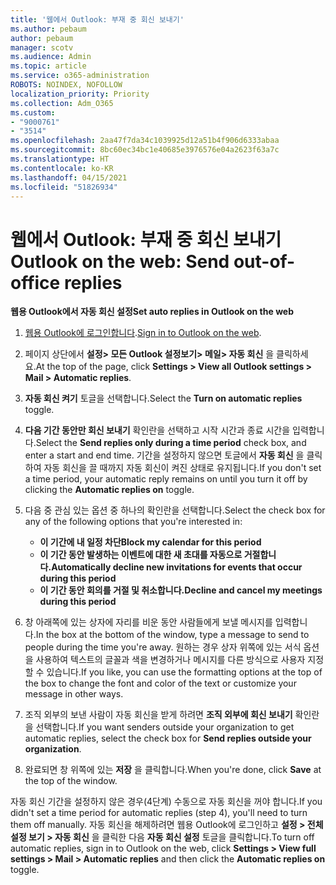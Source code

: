 ```yaml
---
title: '웹에서 Outlook: 부재 중 회신 보내기'
ms.author: pebaum
author: pebaum
manager: scotv
ms.audience: Admin
ms.topic: article
ms.service: o365-administration
ROBOTS: NOINDEX, NOFOLLOW
localization_priority: Priority
ms.collection: Adm_O365
ms.custom:
- "9000761"
- "3514"
ms.openlocfilehash: 2aa47f7da34c1039925d12a51b4f906d6333abaa
ms.sourcegitcommit: 8bc60ec34bc1e40685e3976576e04a2623f63a7c
ms.translationtype: HT
ms.contentlocale: ko-KR
ms.lasthandoff: 04/15/2021
ms.locfileid: "51826934"
---
```

# <a name="outlook-on-the-web-send-out-of-office-replies"></a><span data-ttu-id="a2434-102">웹에서 Outlook: 부재 중 회신 보내기</span><span class="sxs-lookup"><span data-stu-id="a2434-102">Outlook on the web: Send out-of-office replies</span></span>

<span data-ttu-id="a2434-103">**웹용 Outlook에서 자동 회신 설정**</span><span class="sxs-lookup"><span data-stu-id="a2434-103">**Set auto replies in Outlook on the web**</span></span>

1. <span data-ttu-id="a2434-104">[웹용 Outlook에 로그인합니다](https://support.office.com/article/how-to-sign-in-to-outlook-on-the-web-763fab4d-0138-4814-b450-37fc286bcb79).</span><span class="sxs-lookup"><span data-stu-id="a2434-104">[Sign in to Outlook on the web](https://support.office.com/article/how-to-sign-in-to-outlook-on-the-web-763fab4d-0138-4814-b450-37fc286bcb79).</span></span>

2. <span data-ttu-id="a2434-105">페이지 상단에서 **설정> 모든 Outlook 설정보기> 메일> 자동 회신** 을 클릭하세요.</span><span class="sxs-lookup"><span data-stu-id="a2434-105">At the top of the page, click **Settings > View all Outlook settings > Mail > Automatic replies**.</span></span>

3. <span data-ttu-id="a2434-106">**자동 회신 켜기** 토글을 선택합니다.</span><span class="sxs-lookup"><span data-stu-id="a2434-106">Select the **Turn on automatic replies** toggle.</span></span>

4. <span data-ttu-id="a2434-107">**다음 기간 동안만 회신 보내기** 확인란을 선택하고 시작 시간과 종료 시간을 입력합니다.</span><span class="sxs-lookup"><span data-stu-id="a2434-107">Select the **Send replies only during a time period** check box, and enter a start and end time.</span></span> <span data-ttu-id="a2434-108">기간을 설정하지 않으면 토글에서 **자동 회신** 을 클릭하여 자동 회신을 끌 때까지 자동 회신이 켜진 상태로 유지됩니다.</span><span class="sxs-lookup"><span data-stu-id="a2434-108">If you don't set a time period, your automatic reply remains on until you turn it off by clicking the **Automatic replies on** toggle.</span></span>

5. <span data-ttu-id="a2434-109">다음 중 관심 있는 옵션 중 하나의 확인란을 선택합니다.</span><span class="sxs-lookup"><span data-stu-id="a2434-109">Select the check box for any of the following options that you're interested in:</span></span>
    - <span data-ttu-id="a2434-110">**이 기간에 내 일정 차단**</span><span class="sxs-lookup"><span data-stu-id="a2434-110">**Block my calendar for this period**</span></span>
    - <span data-ttu-id="a2434-111">**이 기간 동안 발생하는 이벤트에 대한 새 초대를 자동으로 거절합니다.**</span><span class="sxs-lookup"><span data-stu-id="a2434-111">**Automatically decline new invitations for events that occur during this period**</span></span>
    - <span data-ttu-id="a2434-112">**이 기간 동안 회의를 거절 및 취소합니다.**</span><span class="sxs-lookup"><span data-stu-id="a2434-112">**Decline and cancel my meetings during this period**</span></span>

6. <span data-ttu-id="a2434-113">창 아래쪽에 있는 상자에 자리를 비운 동안 사람들에게 보낼 메시지를 입력합니다.</span><span class="sxs-lookup"><span data-stu-id="a2434-113">In the box at the bottom of the window, type a message to send to people during the time you're away.</span></span> <span data-ttu-id="a2434-114">원하는 경우 상자 위쪽에 있는 서식 옵션을 사용하여 텍스트의 글꼴과 색을 변경하거나 메시지를 다른 방식으로 사용자 지정할 수 있습니다.</span><span class="sxs-lookup"><span data-stu-id="a2434-114">If you like, you can use the formatting options at the top of the box to change the font and color of the text or customize your message in other ways.</span></span>

7. <span data-ttu-id="a2434-115">조직 외부의 보낸 사람이 자동 회신을 받게 하려면 **조직 외부에 회신 보내기** 확인란을 선택합니다.</span><span class="sxs-lookup"><span data-stu-id="a2434-115">If you want senders outside your organization to get automatic replies, select the check box for **Send replies outside your organization**.</span></span>

8. <span data-ttu-id="a2434-116">완료되면 창 위쪽에 있는 **저장** 을 클릭합니다.</span><span class="sxs-lookup"><span data-stu-id="a2434-116">When you're done, click **Save** at the top of the window.</span></span>

<span data-ttu-id="a2434-117">자동 회신 기간을 설정하지 않은 경우(4단계) 수동으로 자동 회신을 꺼야 합니다.</span><span class="sxs-lookup"><span data-stu-id="a2434-117">If you didn't set a time period for automatic replies (step 4), you'll need to turn them off manually.</span></span> <span data-ttu-id="a2434-118">자동 회신을 해제하려면 웹용 Outlook에 로그인하고 **설정 > 전체 설정 보기 > 자동 회신** 을 클릭한 다음 **자동 회신 설정** 토글을 클릭합니다.</span><span class="sxs-lookup"><span data-stu-id="a2434-118">To turn off automatic replies, sign in to Outlook on the web, click **Settings > View full settings > Mail > Automatic replies** and then click the **Automatic replies on** toggle.</span></span>
